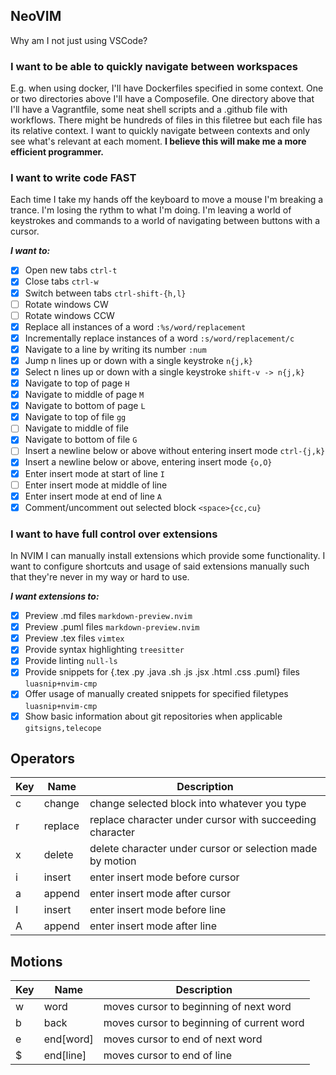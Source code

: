 ## NeoVIM

Why am I not just using VSCode?

### I want to be able to quickly navigate between workspaces

E.g. when using docker, I'll have Dockerfiles specified in some context.
One or two directories above I'll have a Composefile.
One directory above that I'll have a Vagrantfile, some neat shell scripts
and a .github file with workflows.
There might be hundreds of files in this filetree but each file has its relative context.
I want to quickly navigate between contexts and only see what's relevant at each moment.
**I believe this will make me a more efficient programmer.**

### I want to write code FAST

Each time I take my hands off the keyboard to move a mouse I'm breaking a trance.
I'm losing the rythm to what I'm doing.
I'm leaving a world of keystrokes and commands to a world of navigating between buttons with a cursor.

**_I want to:_**

- [x] Open new tabs `ctrl-t`
- [x] Close tabs `ctrl-w`
- [x] Switch between tabs `ctrl-shift-{h,l}`
- [ ] Rotate windows CW
- [ ] Rotate windows CCW
- [x] Replace all instances of a word `:%s/word/replacement`
- [x] Incrementally replace instances of a word `:s/word/replacement/c`
- [x] Navigate to a line by writing its number `:num`
- [x] Jump n lines up or down with a single keystroke `n{j,k}`
- [x] Select n lines up or down with a single keystroke `shift-v -> n{j,k}`
- [x] Navigate to top of page `H`
- [x] Navigate to middle of page `M`
- [x] Navigate to bottom of page `L`
- [x] Navigate to top of file `gg`
- [ ] Navigate to middle of file
- [x] Navigate to bottom of file `G`
- [ ] Insert a newline below or above without entering insert mode `ctrl-{j,k}`
- [x] Insert a newline below or above, entering insert mode `{o,O}`
- [x] Enter insert mode at start of line `I`
- [ ] Enter insert mode at middle of line
- [x] Enter insert mode at end of line `A`
- [x] Comment/uncomment out selected block `<space>{cc,cu}`

### I want to have full control over extensions

In NVIM I can manually install extensions which provide some functionality.
I want to configure shortcuts and usage of said extensions manually such that they're never in my way or hard to use.

**_I want extensions to:_**

- [x] Preview .md files `markdown-preview.nvim`
- [x] Preview .puml files `markdown-preview.nvim`
- [x] Preview .tex files `vimtex`
- [x] Provide syntax highlighting `treesitter`
- [x] Provide linting `null-ls`
- [x] Provide snippets for {.tex .py .java .sh .js .jsx .html .css .puml} files `luasnip+nvim-cmp`
- [x] Offer usage of manually created snippets for specified filetypes `luasnip+nvim-cmp`
- [x] Show basic information about git repositories when applicable `gitsigns,telecope`

## Operators

| Key | Name    | Description                                               |
| --- | ------- | --------------------------------------------------------- |
| c   | change  | change selected block into whatever you type              |
| r   | replace | replace character under cursor with succeeding character  |
| x   | delete  | delete character under cursor or selection made by motion |
| i   | insert  | enter insert mode before cursor                           |
| a   | append  | enter insert mode after cursor                            |
| I   | insert  | enter insert mode before line                             |
| A   | append  | enter insert mode after line                              |

## Motions

| Key | Name      | Description                               |
| --- | --------- | ----------------------------------------- |
| w   | word      | moves cursor to beginning of next word    |
| b   | back      | moves cursor to beginning of current word |
| e   | end[word] | moves cursor to end of next word          |
| $   | end[line] | moves cursor to end of line               |
